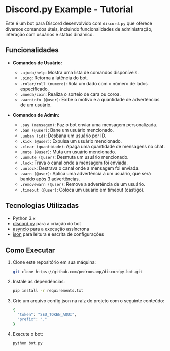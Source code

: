 # Discord.py Example - Tutorial

Este é um bot para Discord desenvolvido com `discord.py` que oferece diversos comandos úteis, incluindo funcionalidades de administração, interação com usuários e status dinâmico.

## Funcionalidades

- **Comandos de Usuário:**
  - `.ajuda/help`: Mostra uma lista de comandos disponíveis.
  - `.ping`: Retorna a latência do bot.
  - `.rolar/roll (numero)`: Rola um dado com o número de lados especificado.
  - `.moeda/coin`: Realiza o sorteio de cara ou coroa.
  - `.warninfo (@user)`: Exibe o motivo e a quantidade de advertências de um usuário.

- **Comandos de Admin:**
  - `.say (mensagem)`: Faz o bot enviar uma mensagem personalizada.
  - `.ban (@user)`: Bane um usuário mencionado.
  - `.unban (id)`: Desbana um usuário por ID.
  - `.kick (@user)`: Expulsa um usuário mencionado.
  - `.clear (quantidade)`: Apaga uma quantidade de mensagens no chat.
  - `.mute (@user)`: Muta um usuário mencionado.
  - `.unmute (@user)`: Desmuta um usuário mencionado.
  - `.lock`: Trava o canal onde a mensagem foi enviada.
  - `.unlock`: Destrava o canal onde a mensagem foi enviada.
  - `.warn (@user)`: Aplica uma advertência a um usuário, que será banido após 3 advertências.
  - `.removewarn (@user)`: Remove a advertência de um usuário.
  - `.timeout (@user)`: Coloca um usuário em timeout (castigo).

## Tecnologias Utilizadas

- Python 3.x
- [discord.py](https://discordpy.readthedocs.io/en/stable/) para a criação do bot
- [asyncio](https://docs.python.org/3/library/asyncio.html) para a execução assíncrona
- [json](https://docs.python.org/3/library/json.html) para leitura e escrita de configurações

## Como Executar

1. Clone este repositório em sua máquina:
   ```bash
   git clone https://github.com/pedroosamp/discordpy-bot.git
2. Instale as dependências:
   ```bash
   pip install -r requirements.txt
4. Crie um arquivo config.json na raiz do projeto com o seguinte conteúdo:
   ```bash
   {
     "token": "SEU_TOKEN_AQUI",
     "prefix": "."
   }
5. Execute o bot:
   ```bash
   python bot.py
